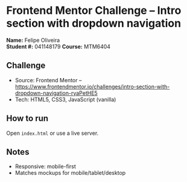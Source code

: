 # Frontend Mentor Challenge – Intro section with dropdown navigation
**Name:** Felipe Oliveira  
**Student #:** 041148179
**Course:** MTM6404

## Challenge
- Source: Frontend Mentor – https://www.frontendmentor.io/challenges/intro-section-with-dropdown-navigation-ryaPetHE5
- Tech: HTML5, CSS3, JavaScript (vanilla)

## How to run
Open `index.html` or use a live server.

## Notes
- Responsive: mobile-first
- Matches mockups for mobile/tablet/desktop
